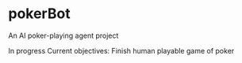 # pokerBot
An AI poker-playing agent project

In progress
Current objectives: Finish human playable game of poker
